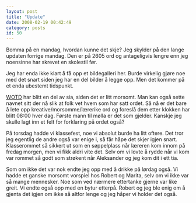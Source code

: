 ```yaml
---
layout: post
title: "Update"
date: 2008-02-19 00:42:49
category: posts
id: 50
---
```

Bomma på en mandag, hvordan kunne det skje? Jeg skylder på den lange updaten forrige mandag. Den er på 2605 ord og antageligvis lengre enn jeg noensinne har skrevet en skolestil før.

Jeg har enda ikke klart å få opp et bildegalleri her. Burde virkelig gjøre noe med det snart siden jeg har en del bilder å legge opp. Men det kommer på et enda ubestemt tidspunkt.

[WOTD][1] har blitt en del av sia, siden det er litt morsomt. Man kan også sette navnet sitt der nå slik at folk vet hvem som har satt ordet. Så nå er det bare å lete opp kreative/morsomme/lærerike ord og foreslå dem etter klokken har blitt 08:00 hver dag. Første mann til mølla er det som gjelder. Kanskje jeg skulle lagt inn et felt for forklaring på ordet også?

På torsdag hadde vi klassefest, noe vi absolut burde ha litt oftere. Det tror jeg egentlig de andre også var enige i, så får håpe det skjer igjen snart. Klasserommet så sikkert ut som en søppelplass når læreren kom innom på fredag morgen, men vi fikk aldri vite det. Selv om vi lovte å rydde når vi kom var rommet så godt som strøkent når Aleksander og jeg kom dit i ett tia. 

Som om ikke det var nok endte jeg opp med å drikke på lørdag også. Vi hadde et ganske morsomt vorspiel hos Robert og Marita, selv om vi ikke var så mange mennesker. Noe som ved nærmere ettertanke gjerne var like greit. Vi endte også opp med en bytur etterpå. Robert og jeg ble enig om å gjenta det igjen om ikke så altfor lenge og jeg håper vi holder det også.

 [1]: /wotd
